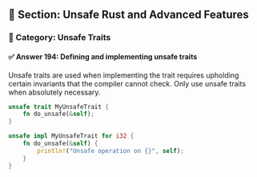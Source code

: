 ## 📘 Section: Unsafe Rust and Advanced Features  
### 🔹 Category: Unsafe Traits  
#### ✅ Answer 194: Defining and implementing unsafe traits

Unsafe traits are used when implementing the trait requires upholding certain invariants that the compiler cannot check. Only use unsafe traits when absolutely necessary.

```rust
unsafe trait MyUnsafeTrait {
    fn do_unsafe(&self);
}

unsafe impl MyUnsafeTrait for i32 {
    fn do_unsafe(&self) {
        println!("Unsafe operation on {}", self);
    }
}
```

